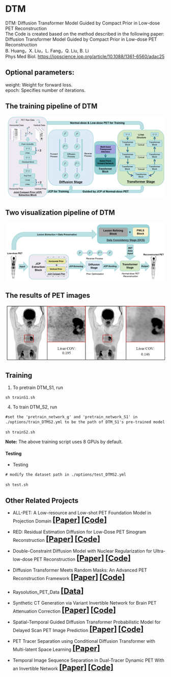 # DTM
DTM: Diffusion Transformer Model Guided by Compact Prior in Low-dose PET Reconstruction    
The Code is created based on the method described in the following paper:          
Diffusion Transformer Model Guided by Compact Prior in Low-dose PET Reconstruction         
B. Huang，X. Liu，L. Fang，Q. Liu, B. Li        
Phys Med Biol. https://iopscience.iop.org/article/10.1088/1361-6560/adac25          


## Optional parameters:  
weight: Weight for forward loss.   
epoch: Specifies number of iterations.

## The training pipeline of DTM
 <div align="center"><img src="https://github.com/yqx7150/DTM/blob/main/figs/fig1.PNG"> </div>

## Two visualization pipeline of DTM
 <div align="center"><img src="https://github.com/yqx7150/DTM/blob/main/figs/fig2.PNG"> </div>

## The results of PET images
 <div align="center"><img src="https://github.com/yqx7150/DTM/blob/main/figs/fig3.PNG"> </div>

## Training

1. To pretrain DTM_S1, run
```
sh trainS1.sh
```

4. To train DTM_S2, run
```
#set the 'pretrain_network_g' and 'pretrain_network_S1' in ./options/train_DTMS2.yml to be the path of DTM_S1's pre-trained model

sh trainS2.sh
```

**Note:** The above training script uses 8 GPUs by default. 



#### Testing 


- Testing
```
# modify the dataset path in ./options/test_DTMS2.yml

sh test.sh 
```

## Other Related Projects
* ALL-PET: A Low-resource and Low-shot PET Foundation Model in Projection Domain  [<font size=5>**[Paper]**</font>](https://github.com/yqx7150/RAYSOLUTION_PETdata/blob/main/Paper/ALL_PET_Finalx.pdf)   [<font size=5>**[Code]**</font>](https://github.com/yqx7150/ALL-PET)

* RED: Residual Estimation Diffusion for Low-Dose PET Sinogram Reconstruction  [<font size=5>**[Paper]**</font>](https://www.sciencedirect.com/science/article/pii/S1361841525001057)       [<font size=5>**[Code]**</font>](https://github.com/yqx7150/RED)
      
* Double-Constraint Diffusion Model with Nuclear Regularization for Ultra-low-dose PET Reconstruction  [<font size=5>**[Paper]**</font>](https://arxiv.org/pdf/2509.00395)   [<font size=5>**[Code]**</font>](https://github.com/yqx7150/DCDM)    
   
* Diffusion Transformer Meets Random Masks: An Advanced PET Reconstruction Framework [<font size=5>**[Paper]**</font>](https://arxiv.org/abs/2503.08339)  [<font size=5>**[Code]**</font>](https://github.com/yqx7150/DREAM)

* Raysolution_PET_Data [<font size=5>**[Data]**</font>](https://github.com/yqx7150/Raysolution_PET_Data)   

* Synthetic CT Generation via Variant Invertible Network for Brain PET Attenuation Correction [<font size=5>**[Paper]**</font>](https://ieeexplore.ieee.org/document/10666843) [<font size=5>**[Code]**</font>](https://github.com/yqx7150/PET_AC_sCT)     
        
* Spatial-Temporal Guided Diffusion Transformer Probabilistic Model for Delayed Scan PET Image Prediction [<font size=5>**[Paper]**</font>](https://ieeexplore.ieee.org/abstract/document/10980366)   [<font size=5>**[Code]**</font>](https://github.com/yqx7150/st-DTPM)    

* PET Tracer Separation using Conditional Diffusion Transformer with Multi-latent Space Learning [<font size=5>**[Paper]**</font>](https://arxiv.org/abs/2506.16934#:~:text=In%20this%20study%2C%20a%20multi-latent%20space%20guided%20texture,model%20%28MS-CDT%29%20is%20proposed%20for%20PET%20tracer%20separation.)

* Temporal Image Sequence Separation in Dual-Tracer Dynamic PET With an Invertible Network  [<font size=5>**[Paper]**</font>](https://ieeexplore.ieee.org/abstract/document/10542421)   [<font size=5>**[Code]**</font>](https://github.com/yqx7150/DTS-INN)        
       
